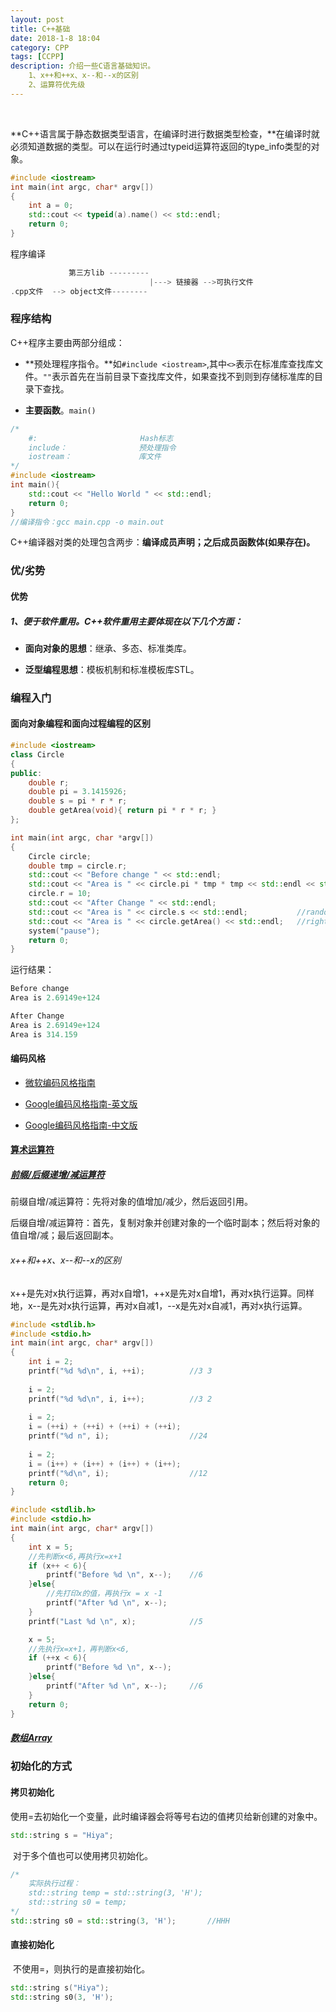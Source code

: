 ```yaml
---
layout: post
title: C++基础
date: 2018-1-8 18:04
category: CPP
tags: [CCPP]
description: 介绍一些C语言基础知识。
    1、x++和++x、x--和--x的区别
    2、运算符优先级
---
```


​	

​	**C++语言属于静态数据类型语言，在编译时进行数据类型检查，**在编译时就必须知道数据的类型。可以在运行时通过typeid运算符返回的type_info类型的对象。

```C++
#include <iostream>
int main(int argc, char* argv[])
{
	int a = 0;
	std::cout << typeid(a).name() << std::endl;
	return 0;
}
```

程序编译

```C++
		     第三方lib ---------
		     				   |---> 链接器 -->可执行文件
.cpp文件  --> object文件--------   
```



### 程序结构

C++程序主要由两部分组成：

- **预处理程序指令。**如```#include <iostream>```,其中```<>```表示在标准库查找库文件。```""```表示首先在当前目录下查找库文件，如果查找不到则到存储标准库的目录下查找。

- **主要函数**。```main()```

```C++
/*
	#:						 Hash标志
	include：				预处理指令
	iostream：				库文件
*/
#include <iostream>
int main(){
	std::cout << "Hello World " << std::endl;
	return 0;
}
//编译指令：gcc main.cpp -o main.out
```

​	C++编译器对类的处理包含两步：**编译成员声明；之后成员函数体(如果存在)。**



### 优/劣势

#### 优势

##### 1、便于软件重用。C++软件重用主要体现在以下几个方面：

- **面向对象的思想**：继承、多态、标准类库。

- **泛型编程思想**：模板机制和标准模板库STL。



### 编程入门

#### 面向对象编程和面向过程编程的区别

```C++
#include <iostream>
class Circle
{
public:
	double r;
	double pi = 3.1415926;
	double s = pi * r * r;
	double getArea(void){ return pi * r * r; }
};

int main(int argc, char *argv[])
{
	Circle circle;
	double tmp = circle.r;
	std::cout << "Before change " << std::endl;
	std::cout << "Area is " << circle.pi * tmp * tmp << std::endl << std::endl;
	circle.r = 10;
	std::cout << "After Change " << std::endl;
	std::cout << "Area is " << circle.s << std::endl;			//random value
	std::cout << "Area is " << circle.getArea() << std::endl;	//right value
	system("pause");
	return 0;
}
```

运行结果：

```C++
Before change
Area is 2.69149e+124

After Change
Area is 2.69149e+124
Area is 314.159
```



#### 编码风格

- [微软编码风格指南](https://github.com/Microsoft/AirSim/blob/master/docs/coding_guidelines.md)

- [Google编码风格指南-英文版](https://google.github.io/styleguide/cppguide.html)

- [Google编码风格指南-中文版](https://zh-google-styleguide.readthedocs.io/en/latest/google-cpp-styleguide/)



#### [算术运算符](http://www.cplusplus.com/doc/tutorial/operators/)

##### [前缀/后缀递增/减运算符](https://en.cppreference.com/w/cpp/language/operator_incdec)

前缀自增/减运算符：先将对象的值增加/减少，然后返回引用。

后缀自增/减运算符：首先，复制对象并创建对象的一个临时副本；然后将对象的值自增/减；最后返回副本。



###### x++和++x、x--和--x的区别

​	x++是先对x执行运算，再对x自增1，++x是先对x自增1，再对x执行运算。同样地，x--是先对x执行运算，再对x自减1，--x是先对x自减1，再对x执行运算。

```C
#include <stdlib.h>
#include <stdio.h>
int main(int argc, char* argv[])
{
	int i = 2; 
	printf("%d %d\n", i, ++i);			//3 3
	
    i = 2;
	printf("%d %d\n", i, i++);			//3 2
	
    i = 2;
	i = (++i) + (++i) + (++i) + (++i);
	printf("%d n", i);					//24
    
    i = 2;
	i = (i++) + (i++) + (i++) + (i++);
	printf("%d\n", i);					//12
	return 0;
}
```



```C
#include <stdlib.h>
#include <stdio.h>
int main(int argc, char* argv[])
{
	int x = 5;
	//先判断x<6,再执行x=x+1
	if (x++ < 6){
		printf("Before %d \n", x--);	//6
	}else{
        //先打印x的值，再执行x = x -1
		printf("After %d \n", x--);
	}
	printf("Last %d \n", x);			//5

	x = 5;
	//先执行x=x+1，再判断x<6,
	if (++x < 6){
		printf("Before %d \n", x--);
	}else{
		printf("After %d \n", x--);		//6
	}
	return 0;
}
```

##### [数组Array](https://www.tutorialspoint.com/cplusplus/cpp_arrays.htm)



### 初始化的方式

#### 拷贝初始化

​	使用=去初始化一个变量，此时编译器会将等号右边的值拷贝给新创建的对象中。

```C++
std::string s = "Hiya";
```

​	对于多个值也可以使用拷贝初始化。

```c++
/*
	实际执行过程：
	std::string temp = std::string(3, 'H');
	std::string s0 = temp;
*/
std::string s0 = std::string(3, 'H');		//HHH
```



#### 直接初始化

​	不使用=，则执行的是直接初始化。

```C++
std::string s("Hiya");
std::string s0(3, 'H');
```

#### 








